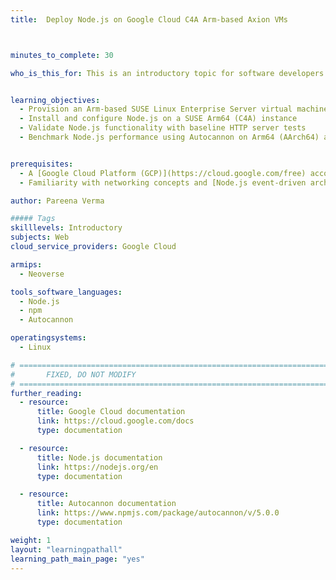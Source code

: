 ```yaml
---
title:  Deploy Node.js on Google Cloud C4A Arm-based Axion VMs



minutes_to_complete: 30

who_is_this_for: This is an introductory topic for software developers migrating Node.js workloads from x86_64 to Arm-based servers, specifically on Google Cloud C4A virtual machines built on Axion processors.


learning_objectives:
  - Provision an Arm-based SUSE Linux Enterprise Server virtual machine on Google Cloud C4A instances with Axion processors
  - Install and configure Node.js on a SUSE Arm64 (C4A) instance
  - Validate Node.js functionality with baseline HTTP server tests
  - Benchmark Node.js performance using Autocannon on Arm64 (AArch64) architecture 


prerequisites:
  - A [Google Cloud Platform (GCP)](https://cloud.google.com/free) account with billing enabled
  - Familiarity with networking concepts and [Node.js event-driven architecture](https://nodejs.org/en/docs/guides/event-loop-timers-and-nexttick)

author: Pareena Verma

##### Tags
skilllevels: Introductory
subjects: Web
cloud_service_providers: Google Cloud

armips:
  - Neoverse

tools_software_languages:
  - Node.js
  - npm
  - Autocannon

operatingsystems:
  - Linux

# ================================================================================
#       FIXED, DO NOT MODIFY
# ================================================================================
further_reading:
  - resource:
      title: Google Cloud documentation
      link: https://cloud.google.com/docs
      type: documentation

  - resource:
      title: Node.js documentation
      link: https://nodejs.org/en
      type: documentation

  - resource:
      title: Autocannon documentation
      link: https://www.npmjs.com/package/autocannon/v/5.0.0
      type: documentation

weight: 1
layout: "learningpathall"
learning_path_main_page: "yes"
---
```

